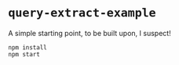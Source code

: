 # `query-extract-example`

A simple starting point, to be built upon, I suspect!

```
npm install
npm start
```
